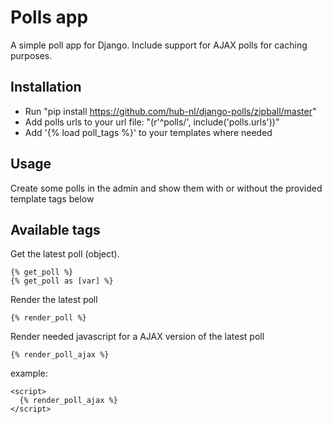 Polls app
=======

A simple poll app for Django. Include support for AJAX polls for caching purposes.

Installation
------------

- Run "pip install https://github.com/hub-nl/django-polls/zipball/master"
- Add polls urls to your url file: "(r'^polls/', include('polls.urls'))"
- Add '{% load poll_tags %}' to your templates where needed

Usage
-----

Create some polls in the admin and show them with or without the provided template tags below

Available tags
--------------

Get the latest poll (object).
    
    {% get_poll %}
    {% get_poll as [var] %}

Render the latest poll
    
    {% render_poll %}
    
Render needed javascript for a AJAX version of the latest poll

    {% render_poll_ajax %}

example:

    <script>
      {% render_poll_ajax %}
    </script>